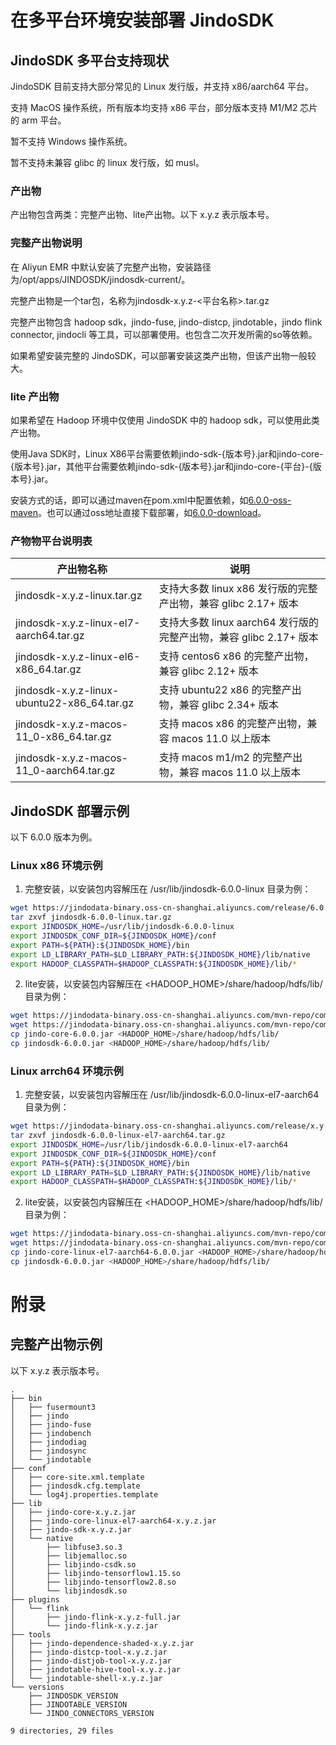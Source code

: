 # 在多平台环境安装部署 JindoSDK

## JindoSDK 多平台支持现状

JindoSDK 目前支持大部分常见的 Linux 发行版，并支持 x86/aarch64 平台。

支持 MacOS 操作系统，所有版本均支持 x86 平台，部分版本支持 M1/M2 芯片的 arm 平台。

暂不支持 Windows 操作系统。

暂不支持未兼容 glibc 的 linux 发行版，如 musl。

### 产出物

产出物包含两类：完整产出物、lite产出物。以下 x.y.z 表示版本号。

### 完整产出物说明

在 Aliyun EMR 中默认安装了完整产出物，安装路径为/opt/apps/JINDOSDK/jindosdk-current/。

完整产出物是一个tar包，名称为jindosdk-x.y.z-<平台名称>.tar.gz

完整产出物包含 hadoop sdk，jindo-fuse, jindo-distcp, jindotable，jindo flink connector, jindocli 等工具，可以部署使用。也包含二次开发所需的so等依赖。

如果希望安装完整的 JindoSDK，可以部署安装这类产出物，但该产出物一般较大。

### lite 产出物

如果希望在 Hadoop 环境中仅使用 JindoSDK 中的 hadoop sdk，可以使用此类产出物。

使用Java SDK时，Linux X86平台需要依赖jindo-sdk-{版本号}.jar和jindo-core-{版本号}.jar，其他平台需要依赖jindo-sdk-{版本号}.jar和jindo-core-{平台}-{版本号}.jar。

安装方式的话，即可以通过maven在pom.xml中配置依赖，如[6.0.0-oss-maven](/docs/user/6.x/6.0.0/oss-maven.md)。也可以通过oss地址直接下载部署，如[6.0.0-download](/docs/user/6.x/6.0.0/jindodata_download.md)。

### 产物物平台说明表

|  产出物名称  |  说明  |
| --- | --- |
|  jindosdk-x.y.z-linux.tar.gz  |  支持大多数 linux x86 发行版的完整产出物，兼容 glibc 2.17+ 版本  |
|  jindosdk-x.y.z-linux-el7-aarch64.tar.gz  | 支持大多数 linux aarch64 发行版的完整产出物，兼容 glibc 2.17+ 版本  |
|  jindosdk-x.y.z-linux-el6-x86_64.tar.gz |  支持 centos6 x86 的完整产出物，兼容 glibc 2.12+ 版本  |
|  jindosdk-x.y.z-linux-ubuntu22-x86_64.tar.gz |  支持 ubuntu22 x86 的完整产出物，兼容 glibc 2.34+ 版本  |
|  jindosdk-x.y.z-macos-11_0-x86_64.tar.gz |  支持 macos x86 的完整产出物，兼容 macos 11.0 以上版本  |
|  jindosdk-x.y.z-macos-11_0-aarch64.tar.gz |  支持 macos m1/m2 的完整产出物，兼容 macos 11.0 以上版本  |

## JindoSDK 部署示例

以下 6.0.0 版本为例。

### Linux x86 环境示例

1. 完整安装，以安装包内容解压在 /usr/lib/jindosdk-6.0.0-linux 目录为例：

```bash
wget https://jindodata-binary.oss-cn-shanghai.aliyuncs.com/release/6.0.0/jindosdk-6.0.0-linux.tar.gz
tar zxvf jindosdk-6.0.0-linux.tar.gz
export JINDOSDK_HOME=/usr/lib/jindosdk-6.0.0-linux
export JINDOSDK_CONF_DIR=${JINDOSDK_HOME}/conf
export PATH=${PATH}:${JINDOSDK_HOME}/bin
export LD_LIBRARY_PATH=$LD_LIBRARY_PATH:${JINDOSDK_HOME}/lib/native
export HADOOP_CLASSPATH=$HADOOP_CLASSPATH:${JINDOSDK_HOME}/lib/*
```

2. lite安装，以安装包内容解压在 <HADOOP_HOME>/share/hadoop/hdfs/lib/ 目录为例：

```bash
wget https://jindodata-binary.oss-cn-shanghai.aliyuncs.com/mvn-repo/com/aliyun/jindodata/jindo-sdk/6.0.0/jindo-sdk-6.0.0.jar
wget https://jindodata-binary.oss-cn-shanghai.aliyuncs.com/mvn-repo/com/aliyun/jindodata/jindo-core/6.0.0/jindo-core-6.0.0.jar
cp jindo-core-6.0.0.jar <HADOOP_HOME>/share/hadoop/hdfs/lib/
cp jindosdk-6.0.0.jar <HADOOP_HOME>/share/hadoop/hdfs/lib/
```

### Linux arrch64 环境示例

1. 完整安装，以安装包内容解压在 /usr/lib/jindosdk-6.0.0-linux-el7-aarch64 目录为例：

```bash
wget https://jindodata-binary.oss-cn-shanghai.aliyuncs.com/release/x.y.z/jindosdk-6.0.0-linux-el7-aarch64.tar.gz
tar zxvf jindosdk-6.0.0-linux-el7-aarch64.tar.gz
export JINDOSDK_HOME=/usr/lib/jindosdk-6.0.0-linux-el7-aarch64
export JINDOSDK_CONF_DIR=${JINDOSDK_HOME}/conf
export PATH=${PATH}:${JINDOSDK_HOME}/bin
export LD_LIBRARY_PATH=$LD_LIBRARY_PATH:${JINDOSDK_HOME}/lib/native
export HADOOP_CLASSPATH=$HADOOP_CLASSPATH:${JINDOSDK_HOME}/lib/*
```

2. lite安装，以安装包内容解压在 <HADOOP_HOME>/share/hadoop/hdfs/lib/ 目录为例：

```bash
wget https://jindodata-binary.oss-cn-shanghai.aliyuncs.com/mvn-repo/com/aliyun/jindodata/jindo-sdk/6.0.0/jindo-sdk-6.0.0.jar
wget https://jindodata-binary.oss-cn-shanghai.aliyuncs.com/mvn-repo/com/aliyun/jindodata/jindo-core-linux-el7-aarch64/6.0.0/jindo-core-linux-el7-aarch64-6.0.0.jar
cp jindo-core-linux-el7-aarch64-6.0.0.jar <HADOOP_HOME>/share/hadoop/hdfs/lib/
cp jindosdk-6.0.0.jar <HADOOP_HOME>/share/hadoop/hdfs/lib/
```

# 附录
## 完整产出物示例
以下 x.y.z 表示版本号。
```
.
├── bin
│   ├── fusermount3
│   ├── jindo
│   ├── jindo-fuse
│   ├── jindobench
│   ├── jindodiag
│   ├── jindosync
│   └── jindotable
├── conf
│   ├── core-site.xml.template
│   ├── jindosdk.cfg.template
│   └── log4j.properties.template
├── lib
│   ├── jindo-core-x.y.z.jar
│   ├── jindo-core-linux-el7-aarch64-x.y.z.jar
│   ├── jindo-sdk-x.y.z.jar
│   └── native
│       ├── libfuse3.so.3
│       ├── libjemalloc.so
│       ├── libjindo-csdk.so
│       ├── libjindo-tensorflow1.15.so
│       ├── libjindo-tensorflow2.8.so
│       └── libjindosdk.so
├── plugins
│   └── flink
│       ├── jindo-flink-x.y.z-full.jar
│       └── jindo-flink-x.y.z.jar
├── tools
│   ├── jindo-dependence-shaded-x.y.z.jar
│   ├── jindo-distcp-tool-x.y.z.jar
│   ├── jindo-distjob-tool-x.y.z.jar
│   ├── jindotable-hive-tool-x.y.z.jar
│   └── jindotable-shell-x.y.z.jar
└── versions
    ├── JINDOSDK_VERSION
    ├── JINDOTABLE_VERSION
    └── JINDO_CONNECTORS_VERSION

9 directories, 29 files
```